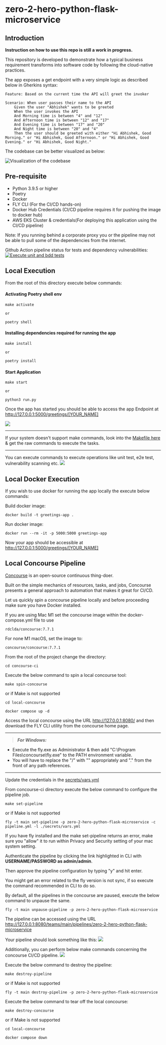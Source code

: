 # zero-2-hero-python-flask-microservice

## Introduction

**Instruction on how to use this repo is still a work in progress.**

This repository is developed to demonstrate how a typical business requirement transforms into software code by following the cloud-native practices.

The app exposes a get endpoint with a very simple logic as described below in Gherkins syntax:

```
Feature: Based on the current time the API will greet the invoker

Scenario: When user passes their name to the API
    Given the user "Abhishek" wants to be greeted
    When the user invokes the API
    And Morning time is between "4" and "12"
    And Afternoon time is between "12" and "17"
    And Evening time is between "17" and "20"
    And Night time is between "20" and "4"
    Then the user should be greeted with either "Hi Abhishek, Good Morning." or "Hi Abhishek, Good Afternoon." or "Hi Abhishek, Good Evening." or "Hi Abhishek, Good Night."
```

The codebase can be better visualized as below:

![Visualization of the codebase](./diagram.svg)

## Pre-requisite

* Python 3.9.5 or higher
* Poetry
* Docker
* FLY CLI (For the CI/CD hands-on)
* Docker Hub Credentials (CI/CD pipeline requires it for pushing the image to docker hub)
* AWS EKS Cluster & credentials(For deploying this application using the CI/CD pipeline)

Note: If you running behind a corporate proxy you or the pipeline may not be able to pull some of the dependencies from the internet.

Github Action pipeline status for tests and dependency vulnerabilities: [![Execute unit and bdd tests](https://github.com/abhisheksr01/zero-2-hero-python-flask-microservice/actions/workflows/pipeline.yml/badge.svg)](https://github.com/abhisheksr01/zero-2-hero-python-flask-microservice/actions/workflows/pipeline.yml)
## Local Execution

From the root of this directory execute below commands:

#### Activating Poetry shell env
```
make activate

or 

poetry shell
```

#### Installing dependencies required for running the app
```
make install

or 

poetry install
```
#### Start Application

```
make start

or

python3 run.py
```

Once the app has started you should be able to access the app Endpoint at http://127.0.0.1:5000/greetings/[YOUR_NAME]

![](resources/app-start.png)

---

If your system doesn't support make commands, look into the [Makefile here](./Makefile) & get the raw commands to execute the tasks.

---

You can execute commands to execute operations like unit test, e2e test, vulnerability scanning etc.
![](resources/make-code-instructions.png)

## Local Docker Execution

If you wish to use docker for running the app locally the execute below commands:

Build docker image:
```
docker build -t greetings-app .
```

Run docker image:
```
docker run --rm -it -p 5000:5000 greetings-app
```

Now your app should be accessible at http://127.0.0.1:5000/greetings/[YOUR_NAME]

## Local Concourse Pipeline
[Concourse](https://concourse-ci.org/) is an open-source continuous thing-doer.

Built on the simple mechanics of resources, tasks, and jobs, Concourse presents a general approach to automation that makes it great for CI/CD.

Let us quickly spin a concourse pipeline locally and before proceeding make sure you have Docker installed.

If you are using Mac M1 set the concourse image within the docker-compose.yml file to use
```
rdclda/concourse:7.7.1 
```
For none M1 macOS, set the image to:
```
concourse/concourse:7.7.1
```

From the root of the project change the directory:
```
cd concourse-ci
```
Execute the below command to spin a local concourse tool:
```
make spin-concourse
```
or if Make is not supported
```
cd local-concourse

docker compose up -d
```

Access the local concourse using the URL http://127.0.0.1:8080/ and then download the FLY CLI utility from the concourse home page.

---
> **_For Windows:_** 

- Execute the fly.exe as Administrator & then add "C:\Program Files\concourse\fly.exe" to the PATH environment variable.
- You will have to replace the "/" with "\" appropriately and "." from the front of any path references.

---

Update the credentials in the [secrets/vars.yml](./concourse-ci/secrets/vars.yml)

From concourse-ci directory execute the below command to configure the pipeline job.
```
make set-pipeline
```
or if Make is not supported
```
fly -t main set-pipeline -p zero-2-hero-python-flask-microservice -c pipeline.yml -l ./secrets/vars.yml
```
If you have fly installed and the make set-pipeline returns an error, make sure you "allow" it to run within Privacy and Security setting of your mac system setting.

Authenticate the pipeline by clicking the link highlighted in CLI with **USERNAME/PASSWORD as admin/admin**.

Then approve the pipeline configuration by typing "y" and hit enter.

You might get an error related to the fly version is not sync, if so execute the command recommended in CLI to do so.

By default, all the pipelines in the concourse are paused, execute the below command to unpause the same.

```
fly -t main unpause-pipeline -p zero-2-hero-python-flask-microservice
```
The pipeline can be accessed using the URL http://127.0.0.1:8080/teams/main/pipelines/zero-2-hero-python-flask-microservice

Your pipeline should look something like this:
![](resources/concourse-pipeline.png)

Additionally, you can perform below make commands concerning the concourse CI/CD pipeline.
![](resources/make-pipeline-instructions.png)

Execute the below command to destroy the pipeline:
```
make destroy-pipeline
```
or if Make is not supported
```
fly -t main destroy-pipeline -p zero-2-hero-python-flask-microservice
```

Execute the below command to tear off the local concourse:
```
make destroy-concourse
```
or if Make is not supported
```
cd local-concourse 

docker compose down
```
